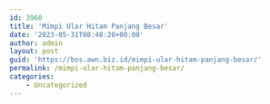 ```yaml
---
id: 3960
title: 'Mimpi Ular Hitam Panjang Besar'
date: '2023-05-31T08:48:20+00:00'
author: admin
layout: post
guid: 'https://bos.awn.biz.id/mimpi-ular-hitam-panjang-besar/'
permalink: /mimpi-ular-hitam-panjang-besar/
categories:
    - Uncategorized
---
```


